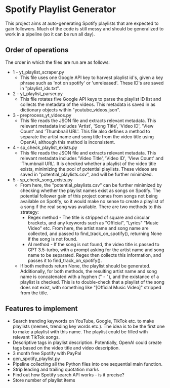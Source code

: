 # Spotify Playlist Generator
This project aims at auto-generating Spotify playlists that are expected to gain followers. Much of the code is still messy and should be generalized to work in a pipeline (so it can be run all day).

## Order of operations
The order in which the files are run are as follows:
* 1 - yt_playlist_scraper.py
    * This file uses one Google API key to harvest playlist id's, given a key phrase such as 'not on spotify' or 'unreleased'. These ID's are saved in "playlist_ids.txt".
* 2 - yt_playlist_parser.py
    * This file rotates five Google API keys to parse the playlist ID list and collects the metadata of the videos. This metadata is saved in as dictionary objects within "youtube_videos.json". 
* 3 - preprocess_yt_videos.py
    * This file reads the JSON file and extracts relevant metadata. This relevant metadata includes 'Artist', 'Song Title', 'Video ID', 'View Count' and 'Thumbnail URL'. This file also defines a method to separate the artist name and song title from the video title using OpenAI, although this method is inconsistent. 
* 4 - sp_check_playlist_exists.py
    * This file reads the JSON file and extracts relevant metadata. This relevant metadata includes 'Video Title', 'Video ID', 'View Count' and 'Thumbnail URL'. It is checked whether a playlist of the video title exists, minimizing the pool of potential playlists. These videos are saved in "potential_playlists.csv", and will be further minimized.
* 5 - sp_check_song_exists.py
    * From here, the "potential_playlists.csv" can be further minimized by checking whether the playlist names exist as songs on Spotify. The potential follower gain of this project comes from songs not being available on Spotify, so it would make no sense to create a playlist of a song if the real song was available. There are two methods to this strategy:
        * Regex method - The title is stripped of square and circular brackets, and any keywords such as "Official", "Lyrics" "Music Video" etc. From here, the artist name and song name are collected, and passed to find_track_on_spotify(), returning None if the song is not found.
        * AI method - If the song is not found, the video title is passed to GPT 3.5-turbo, with a prompt asking for the artist name and song name to be separated. Regex then collects this information, and passes it to find_track_on_spotify(). 
    * If both methods return None, the playlist should be generated. Additionally, for both methods, the resulting artist name and song name is concatenated with a hyphen (" - "), and the existance of a playlist is checked. This is to double-check that a playlist of the song does not exist, with something like "[Official Music Video]" stripped from the title.
    

## Features to implement
* Search trending keywords on YouTube, Google, TikTok etc. to make playlists (memes, trending key words etc.). The idea is to be the first one to make a playlist with this name. The playlist could be filled with relevant TikTok songs.
* Descriptive tags in playlist description. Potentially, OpenAI could create tags based on the video title and video description. 
* 3 month free Spotify with PayPal
* gen_spotify_playlist.py
* Pipeline collecting all the Python files into one sequential main function.
* Strip leading and trailing quotation marks
* Find out how Spotify search API works - is it precise?
* Store number of playlist items